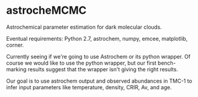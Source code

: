 # astrocheMCMC
Astrochemical parameter estimation for dark molecular clouds.

Eventual requirements: Python 2.7, astrochem, numpy, emcee, matplotlib, 
corner.

Currently seeing if we're going to use Astrochem or its python wrapper.
Of course we would like to use the python wrapper, but our first bench-
marking results suggest that the wrapper isn't giving the right results.

Our goal is to use astrochem output and observed abundances in TMC-1 to
infer input parameters like temperature, density, CRIR, Av, and age.
